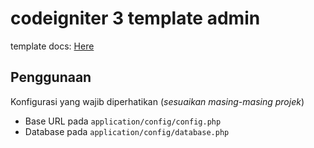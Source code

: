 # codeigniter 3 template admin

template docs: [Here](http://thetheme.io/theadmin)

## Penggunaan

Konfigurasi yang wajib diperhatikan (_sesuaikan masing-masing projek_)

- Base URL pada `application/config/config.php`
- Database pada `application/config/database.php`
